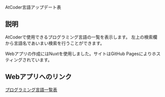 AtCoder言語アップデート表

## 説明

AtCoderで使用できるプログラミング言語の一覧を表示します。
左上の検索欄から言語名であいまい検索を行うことができます。

Webアプリの作成にはNuxtを使用しました。サイトはGitHub Pagesによりホスティングされています。

## Webアプリへのリンク

[プログラミング言語一覧表](https://atcoder8.github.io/atcoder-language-update/)

